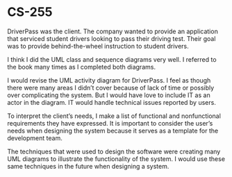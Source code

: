 # CS-255

DriverPass was the client. The company wanted to provide an application that serviced student drivers looking to pass their driving test. Their goal was to provide behind-the-wheel instruction to student drivers. 

I think I did the UML class and sequence diagrams very well. I referred to the book many times as I completed both diagrams. 

I would revise the UML activity diagram for DriverPass. I feel as though there were many areas I didn’t cover because of lack of time or possibly over complicating the system. But I would have love to include IT as an actor in the diagram. IT would handle technical issues reported by users. 

To interpret the client’s needs, I make a list of functional and nonfunctional requirements they have expressed. It is important to consider the user’s needs when designing the system because it serves as a template for the development team.

The techniques that were used to design the software were creating many UML diagrams to illustrate the functionality of the system. I would use these same techniques in the future when designing a system.
